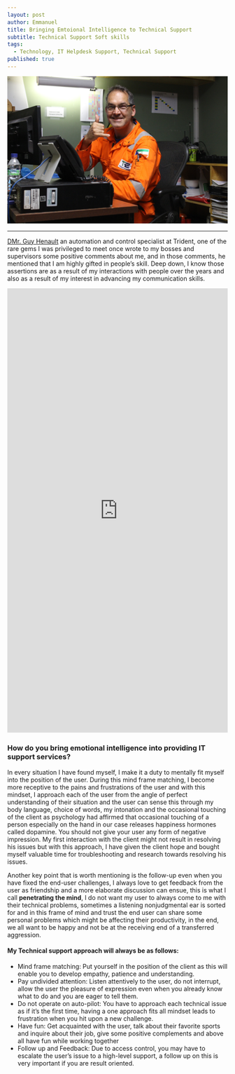 ```yaml
---
layout: post
author: Emmanuel
title: Bringing Emtoional Intelligence to Technical Support
subtitle: Technical Support Soft skills
tags:
  - Technology, IT Helpdesk Support, Technical Support
published: true
---
```



![Customer satisfaction](../img/freaky.jpg "Freaky Nortje")

***

[DMr. Guy Henault](https://www.linkedin.com/in/guy-henault-06b2bbb/ "Automation and control specialist") an automation and control specialist at Trident, one of the rare gems I was privileged to meet once wrote to my bosses and supervisors some positive comments about me, and in those comments, he mentioned that I am highly gifted in people’s skill. Deep down, I know those assertions are as a result of my interactions with people over the years and also as a result of my interest in advancing my communication skills.

<iframe src="https://www.linkedin.com/embed/feed/update/urn:li:share:6874656424572567552" height="1014" width="504" frameborder="0" allowfullscreen="" title="Embedded post"></iframe>


### How do you bring emotional intelligence into providing IT support services? 

In every situation I have found myself, I make it a duty to mentally fit myself into the position of the user. During this mind frame matching, I become more receptive to the pains and frustrations of the user and with this mindset, I approach each of the user from the angle of perfect understanding of their situation and the user can sense this through my body language, choice of words, my intonation and the occasional touching of the client as psychology had affirmed that occasional touching of a person especially on the hand in our case releases happiness hormones called dopamine. You should not give your user any form of negative impression.
My first interaction with the client might not result in resolving his issues but with this approach, I have given the client hope and bought myself valuable time for troubleshooting and research towards resolving his issues.

Another key point that is worth mentioning is the follow-up even when you have fixed the end-user challenges, I always love to get feedback from the user as friendship and a more elaborate discussion can ensue, this is what I call **penetrating the mind**, I do not want my user to always come to me with their technical problems, sometimes a listening nonjudgmental ear is sorted for and in this frame of mind and trust the end user can share some personal problems which might be affecting their productivity, in the end, we all want to be happy and not be at the receiving end of a transferred aggression.
#### My Technical support approach will always be as follows:

- Mind frame matching: Put yourself in the position of the client as this will enable you to develop empathy, patience and understanding.
- Pay undivided attention: Listen attentively to the user, do not interrupt, allow the user the pleasure of expression even when you already know what to do and you are eager to tell them.
- Do not operate on auto-pilot: You have to approach each technical issue as if it’s the first time, having a one approach fits all mindset leads to frustration when you hit upon a new challenge.
- Have fun: Get acquainted with the user, talk about their favorite sports and inquire about their job, give some positive complements and above all have fun while working together
- Follow up and Feedback: Due to access control, you may have to escalate the user’s issue to a high-level support, a follow up on this is very important if you are result oriented.

